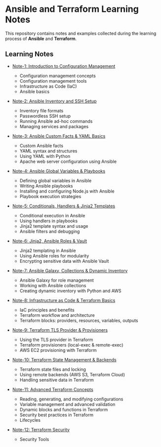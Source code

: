 # Ansible and Terraform Learning Notes

This repository contains notes and examples collected during the learning process of **Ansible** and **Terraform**.

## Learning Notes

- [Note-1: Introduction to Configuration Management](./Notes_1.md)  
  - Configuration management concepts  
  - Configuration management tools  
  - Infrastructure as Code (IaC)  
  - Ansible basics  

- [Note-2: Ansible Inventory and SSH Setup](./Notes_2.md)  
  - Inventory file formats  
  - Passwordless SSH setup  
  - Running Ansible ad-hoc commands  
  - Managing services and packages  

- [Note-3: Ansible Custom Facts & YAML Basics](./Notes_3.md)  
  - Custom Ansible facts  
  - YAML syntax and structures  
  - Using YAML with Python  
  - Apache web server configuration using Ansible  

- [Note-4: Ansible Global Variables & Playbooks](./Notes_4.md)  
  - Defining global variables in Ansible  
  - Writing Ansible playbooks  
  - Installing and configuring Node.js with Ansible  
  - Playbook execution strategies  

- [Note-5: Conditionals, Handlers & Jinja2 Templates](./Notes_5.md)  
  - Conditional execution in Ansible  
  - Using handlers in playbooks  
  - Jinja2 template syntax and usage  
  - Ansible filters and debugging  

- [Note-6: Jinja2, Ansible Roles & Vault](./Notes_6.md)  
  - Jinja2 templating in Ansible  
  - Using Ansible roles for modularity  
  - Encrypting sensitive data with Ansible Vault  

- [Note-7: Ansible Galaxy, Collections & Dynamic Inventory](./Notes_7.md)  
  - Ansible Galaxy for role management  
  - Working with Ansible collections  
  - Creating dynamic inventory with Python and AWS  

- [Note-8: Infrastructure as Code & Terraform Basics](./Notes_8.md)  
  - IaC principles and benefits  
  - Terraform workflow and architecture  
  - Terraform blocks: providers, resources, variables, outputs  

- [Note-9: Terraform TLS Provider & Provisioners](./Notes_9.md)  
  - Using the TLS provider in Terraform  
  - Terraform provisioners (local-exec & remote-exec)  
  - AWS EC2 provisioning with Terraform  

- [Note-10: Terraform State Management & Backends](./Notes_10.md)  
  - Terraform state files and locking  
  - Using remote backends (AWS S3, Terraform Cloud)  
  - Handling sensitive data in Terraform  

- [Note-11: Advanced Terraform Concepts](./Notes_11.md)  
  - Reading, generating, and modifying configurations  
  - Variable management and advanced validation  
  - Dynamic blocks and functions in Terraform  
  - Security best practices in Terraform
  - Lifecycles

- [Note-12: Terraform Security](./Notes_12.md)
  - Security Tools

